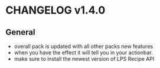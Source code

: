 # CHANGELOG v1.4.0

## General

- overall pack is updated with all other packs new features
- when you have the effect it will tell you in your actionbar.
- make sure to install the newest version of LPS Recipe API
